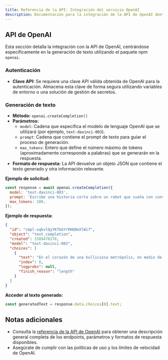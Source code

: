 ```yaml
---
title: Referencia de la API: Integración del servicio OpenAI
description: Documentación para la integración de la API de OpenAI dentro del proyecto Starlight.
---
```


## API de OpenAI

Esta sección detalla la integración con la API de OpenAI, centrándose específicamente en la generación de texto utilizando el paquete npm `openai`.

### Autenticación

*   **Clave API:** Se requiere una clave API válida obtenida de OpenAI para la autenticación. Almacena esta clave de forma segura utilizando variables de entorno o una solución de gestión de secretos. 

### Generación de texto

*   **Método:** `openai.createCompletion()`
*   **Parámetros:**
    *   `model`: Cadena que especifica el modelo de lenguaje OpenAI que se utilizará (por ejemplo, `text-davinci-003`).
    *   `prompt`: Cadena que contiene el prompt de texto para guiar el proceso de generación. 
    *   `max_tokens`: Entero que define el número máximo de tokens (aproximadamente corresponde a palabras) que se generarán en la respuesta.
*   **Formato de respuesta:** La API devuelve un objeto JSON que contiene el texto generado y otra información relevante.

**Ejemplo de solicitud:**

```javascript
const response = await openai.createCompletion({
  model: 'text-davinci-003',
  prompt: 'Escribe una historia corta sobre un robot que sueña con convertirse en chef.',
  max_tokens: 200,
});
```

**Ejemplo de respuesta:**

```json
{
  "id": "cmpl-uqkvlQyYK7bGYrRHQ0eXlWi7",
  "object": "text_completion",
  "created": 1589478378,
  "model": "text-davinci-003",
  "choices": [
    {
      "text": "En el corazón de una bulliciosa metrópolis, en medio de los engranajes zumbantes y las luces de neón parpadeantes, vivía un robot peculiar llamado Bolt. A diferencia de sus homólogos que trabajaban duro en las fábricas o servían como mensajeros incansables, Bolt albergaba una aspiración inusual: anhelaba convertirse en chef.",
      "index": 0,
      "logprobs": null,
      "finish_reason": "length"
    }
  ]
}
```

**Acceder al texto generado:**

```javascript
const generatedText = response.data.choices[0].text;
```

## Notas adicionales

*   Consulta la [referencia de la API de OpenAI](https://beta.openai.com/docs/api-reference) para obtener una descripción general completa de los endpoints, parámetros y formatos de respuesta disponibles.
*   Asegúrate de cumplir con las políticas de uso y los límites de velocidad de OpenAI. 
